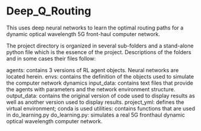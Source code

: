 # Deep_Q_Routing

This uses deep neural networks to learn the optimal routing paths for a dynamic optical wavelength 5G front-haul computer network.

The project directory is organized in several sub-folders and a stand-alone python file which is the essence of the project. Descriptions of the folders and in some cases their files follow:

agents: contains 3 versions of RL agent objects. Neural networks are located herein.
envs: contains the definition of the objects used to simulate the computer network dynamics
input_data: contains text files that provide the agents with parameters and the network environment structure.
output_data: contains the original version of code used to display results as well as another version used to display results.
project_yml: defines the virtual environment; conda is used
utilities: contains functions that are used in do_learning.py
do_learning.py: simulates a real 5G fronthaul dynamic optical wavelength computer network.
